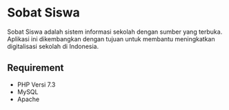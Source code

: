 # Sobat Siswa
Sobat Siswa adalah sistem informasi sekolah dengan sumber yang terbuka. Aplikasi ini dikembangkan dengan tujuan untuk membantu meningkatkan digitalisasi sekolah di Indonesia.

## Requirement
 - PHP Versi 7.3
 - MySQL
 - Apache